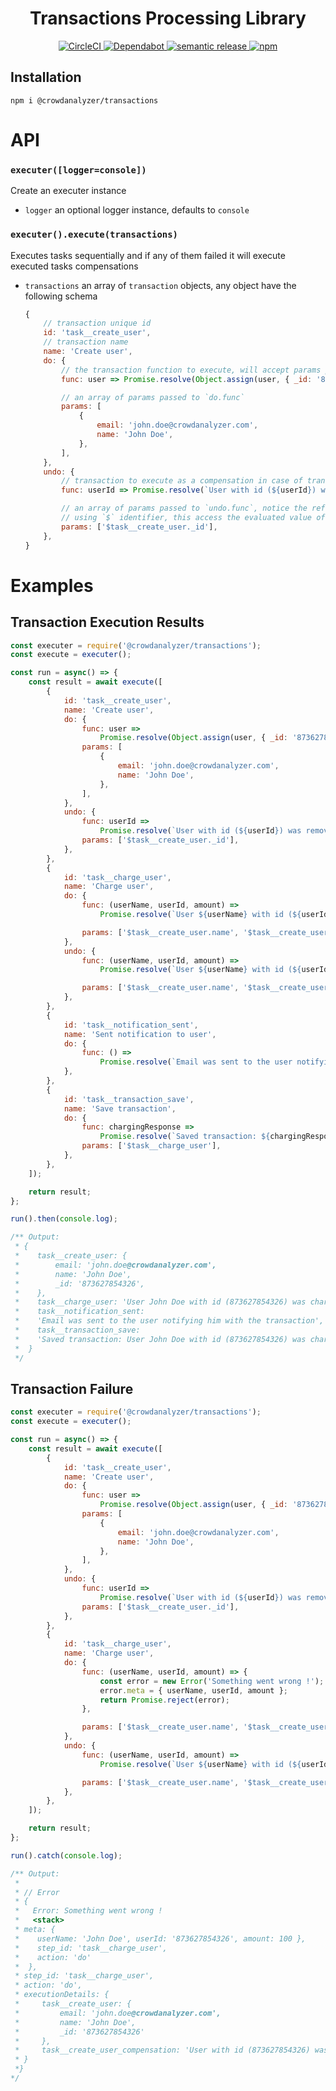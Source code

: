 <h1 align="center">Transactions Processing Library</h1>
<p align="center">
    <a href="https://circleci.com/gh/crowdanalyzer/transactions/tree/master">
        <img alt="CircleCI" src="https://circleci.com/gh/crowdanalyzer/transactions/tree/master.svg?style=shield&circle-token=79d3b9ba3c54691eb05b833d9cc63e151bd77cc8">
    </a>
    <a href="https://dependabot.com">
        <img alt="Dependabot" src="https://api.dependabot.com/badges/status?host=github&repo=crowdanalyzer/transactions&identifier=193368178">
    </a>
    <a href="https://github.com/semantic-release/semantic-release">
        <img alt="semantic release" src="https://img.shields.io/badge/%20%20%F0%9F%93%A6%F0%9F%9A%80-semantic--release-e10079.svg">
    </a>
    <a href="https://www.npmjs.com/package/@crowdanalyzer/transactions">
        <img alt="npm" src="https://img.shields.io/badge/npm-latest-blue">
    </a>
</p>

## Installation
```
npm i @crowdanalyzer/transactions
```

# API

### `executer([logger=console])`
  Create an executer instance
  - `logger` an optional logger instance, defaults to `console`

### `executer().execute(transactions)`
  Executes tasks sequentially and if any of them failed it will execute executed tasks compensations

  - `transactions` an array of `transaction` objects, any object have the following schema
    ```js
    {
        // transaction unique id
        id: 'task__create_user',
        // transaction name
        name: 'Create user',
        do: {
            // the transaction function to execute, will accept params passed in `do.params` below
            func: user => Promise.resolve(Object.assign(user, { _id: '873627854326' })),

            // an array of params passed to `do.func`
            params: [
                {
                    email: 'john.doe@crowdanalyzer.com',
                    name: 'John Doe',
                },
            ],
        },
        undo: {
            // transaction to execute as a compensation in case of transaction failure
            func: userId => Promise.resolve(`User with id (${userId}) was removed`),

            // an array of params passed to `undo.func`, notice the reference to a previous transaction with its id
            // using `$` identifier, this access the evaluated value of this transaction
            params: ['$task__create_user._id'],
        },
    }
    ```


# Examples

## Transaction Execution Results
```js
const executer = require('@crowdanalyzer/transactions');
const execute = executer();

const run = async() => {
    const result = await execute([
        {
            id: 'task__create_user',
            name: 'Create user',
            do: {
                func: user =>
                    Promise.resolve(Object.assign(user, { _id: '873627854326' })),
                params: [
                    {
                        email: 'john.doe@crowdanalyzer.com',
                        name: 'John Doe',
                    },
                ],
            },
            undo: {
                func: userId =>
                    Promise.resolve(`User with id (${userId}) was removed`),
                params: ['$task__create_user._id'],
            },
        },
        {
            id: 'task__charge_user',
            name: 'Charge user',
            do: {
                func: (userName, userId, amount) =>
                    Promise.resolve(`User ${userName} with id (${userId}) was charged ${amount}$`),

                params: ['$task__create_user.name', '$task__create_user._id', 100],
            },
            undo: {
                func: (userName, userId, amount) =>
                    Promise.resolve(`User ${userName} with id (${userId}) was refunded ${amount}$`),

                params: ['$task__create_user.name', '$task__create_user._id', 100],
            },
        },
        {
            id: 'task__notification_sent',
            name: 'Sent notification to user',
            do: {
                func: () =>
                    Promise.resolve(`Email was sent to the user notifying him with the transaction`),
            },
        },
        {
            id: 'task__transaction_save',
            name: 'Save transaction',
            do: {
                func: chargingResponse =>
                    Promise.resolve(`Saved transaction: ${chargingResponse}`),
                params: ['$task__charge_user'],
            },
        },
    ]);

    return result;
};

run().then(console.log);

/** Output:
 * {
 *    task__create_user: {
 *        email: 'john.doe@crowdanalyzer.com',
 *        name: 'John Doe',
 *        _id: '873627854326',
 *    },
 *    task__charge_user: 'User John Doe with id (873627854326) was charged 100$',
 *    task__notification_sent:
 *    'Email was sent to the user notifying him with the transaction',
 *    task__transaction_save:
 *    'Saved transaction: User John Doe with id (873627854326) was charged 100$',
 *  }
 */
```

## Transaction Failure
```js
const executer = require('@crowdanalyzer/transactions');
const execute = executer();

const run = async() => {
    const result = await execute([
        {
            id: 'task__create_user',
            name: 'Create user',
            do: {
                func: user =>
                    Promise.resolve(Object.assign(user, { _id: '873627854326' })),
                params: [
                    {
                        email: 'john.doe@crowdanalyzer.com',
                        name: 'John Doe',
                    },
                ],
            },
            undo: {
                func: userId =>
                    Promise.resolve(`User with id (${userId}) was removed`),
                params: ['$task__create_user._id'],
            },
        },
        {
            id: 'task__charge_user',
            name: 'Charge user',
            do: {
                func: (userName, userId, amount) => {
                    const error = new Error('Something went wrong !');
                    error.meta = { userName, userId, amount };
                    return Promise.reject(error);
                },

                params: ['$task__create_user.name', '$task__create_user._id', 100],
            },
            undo: {
                func: (userName, userId, amount) =>
                    Promise.resolve(`User ${userName} with id (${userId}) was refunded ${amount}$`),

                params: ['$task__create_user.name', '$task__create_user._id', 100],
            },
        },
    ]);

    return result;
};

run().catch(console.log);

/** Output:
 *
 * // Error
 * {
 *   Error: Something went wrong !
 *   <stack>
 * meta: {
 *    userName: 'John Doe', userId: '873627854326', amount: 100 },
 *    step_id: 'task__charge_user',
 *    action: 'do'
 *  },
 * step_id: 'task__charge_user',
 * action: 'do',
 * executionDetails: {
 *     task__create_user: {
 *         email: 'john.doe@crowdanalyzer.com',
 *         name: 'John Doe',
 *         _id: '873627854326'
 *     },
 *     task__create_user_compensation: 'User with id (873627854326) was removed'
 * }
 *}
*/
```
